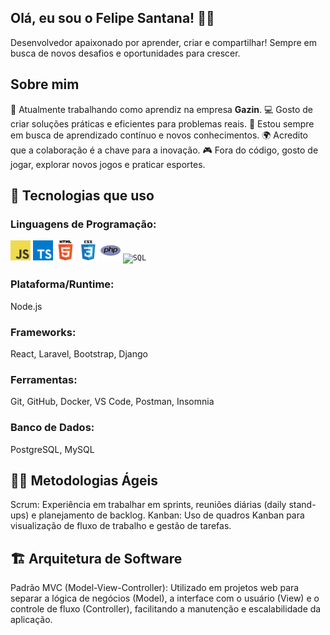 <h2>
Olá, eu sou o Felipe Santana! 👨‍💻
</h2>

Desenvolvedor apaixonado por aprender, criar e compartilhar! Sempre em busca de novos desafios e oportunidades para crescer.

<h2>Sobre mim</h2>
🚀 Atualmente trabalhando como aprendiz na empresa <b>Gazin</b>.
💻 Gosto de criar soluções práticas e eficientes para problemas reais.
🧠 Estou sempre em busca de aprendizado contínuo e novos conhecimentos.
🌍 Acredito que a colaboração é a chave para a inovação.
🎮 Fora do código, gosto de jogar, explorar novos jogos e praticar esportes.

<h2>🚀 Tecnologias que uso</h2>
<p>
  <h3>Linguagens de Programação:</h3>
  <code><img height="32" src="https://raw.githubusercontent.com/github/explore/80688e429a7d4ef2fca1e82350fe8e3517d3494d/topics/javascript/javascript.png" alt="Javascript"/></code>
  <code><img height="32" src="https://raw.githubusercontent.com/github/explore/80688e429a7d4ef2fca1e82350fe8e3517d3494d/topics/typescript/typescript.png" alt="Typescript"/></code>
  <code><img height="32" src="https://raw.githubusercontent.com/github/explore/80688e429a7d4ef2fca1e82350fe8e3517d3494d/topics/html/html.png" alt="HTML5"/></code>
  <code><img height="32" src="https://raw.githubusercontent.com/github/explore/80688e429a7d4ef2fca1e82350fe8e3517d3494d/topics/css/css.png" alt="CSS"/></code>
  <code><img height="32" src="https://raw.githubusercontent.com/github/explore/80688e429a7d4ef2fca1e82350fe8e3517d3494d/topics/php/php.png" alt="PHP"/></code>
  <code><img height="32" src="https://www.stonebranch.com/integration-hub/media/3c/64/66/1636642258/Stonebranch_SQL_Vendor_Product_Logo.svg" alt="SQL"/></code>
</p>
<h3>Plataforma/Runtime:</h3>Node.js
<h3>Frameworks:</h3> React, Laravel, Bootstrap, Django
<h3>Ferramentas:</h3> Git, GitHub, Docker, VS Code, Postman, Insomnia
<h3>Banco de Dados:</h3> PostgreSQL, MySQL

<h2>🧑‍💻 Metodologias Ágeis</h2>

Scrum: Experiência em trabalhar em sprints, reuniões diárias (daily stand-ups) e planejamento de backlog.
Kanban: Uso de quadros Kanban para visualização de fluxo de trabalho e gestão de tarefas.

<h2>🏗️ Arquitetura de Software</h2>

Padrão MVC (Model-View-Controller): Utilizado em projetos web para separar a lógica de negócios (Model), a interface com o usuário (View) e o controle de fluxo (Controller), facilitando a manutenção e escalabilidade da aplicação.
